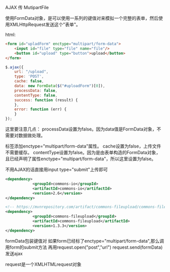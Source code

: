 AJAX 传 MutipartFile

使用FormData对象，是可以使用一系列的键值对来模拟一个完整的表单，然后使用XMLHttpRequest发送这个"表单"。

html:

```html
<form id="upladForm" enctype="multipart/form-data">
    <input id="file" type="file" name="file"/>
    <button id="upload" type="button">upload</button>
</form>
```

```javascript
$.ajax({
    url: "/upload",
    type: 'POST',
    cache: false,
    data: new FormData($("#uploadForm")[0]),
    processData: false,
    contentType: false,
    success: function (result) {
    },
    error: function (err) {
    }
});
```

这里要注意几点：
processData设置为false。因为data值是FormData对象，不需要对数据做处理。

标签添加enctype="multipart/form-data"属性。
cache设置为false，上传文件不需要缓存。
contentType设置为false。因为是由表单构造的FormData对象，且已经声明了属性enctype="multipart/form-data"，所以这里设置为false。

不用AJAX的话直接用input type="submit"上传即可

```xml
<dependency>
            <groupId>commons-io</groupId>
            <artifactId>commons-io</artifactId>
            <version>2.6</version>
</dependency>

<!-- https://mvnrepository.com/artifact/commons-fileupload/commons-fileupload -->
<dependency>
            <groupId>commons-fileupload</groupId>
            <artifactId>commons-fileupload</artifactId>
            <version>1.3.3</version>
</dependency>
```

formData包装键值对  如果form已经标了enctype="multipart/form-data",那么调用form的submit方法 再用request.open("post","url") request.send(formData)发送ajax

request是一个XMLHTMLrequest对象
